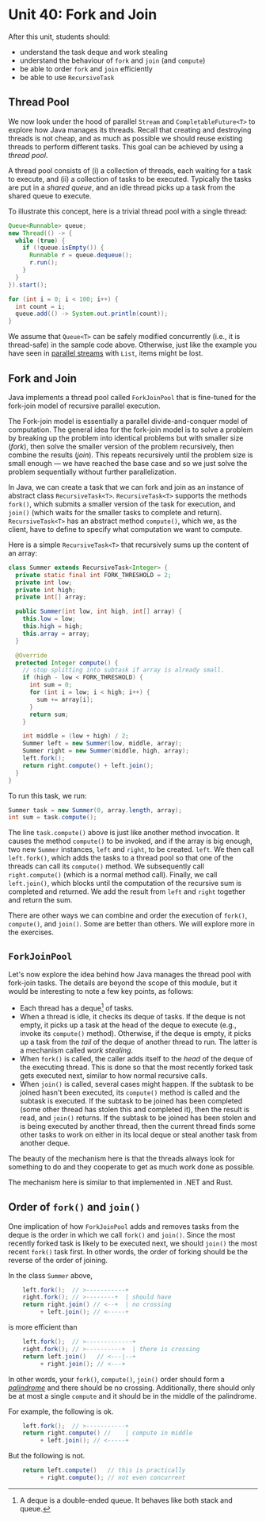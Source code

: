 # Unit 40: Fork and Join

After this unit, students should:

- understand the task deque and work stealing
- understand the behaviour of `fork` and `join` (and `compute`)
- be able to order `fork` and `join` efficiently
- be able to use `RecursiveTask`

## Thread Pool

We now look under the hood of parallel `Stream` and `CompletableFuture<T>` to explore how Java manages its threads.  Recall that creating and destroying threads is not cheap, and as much as possible we should reuse existing threads to perform different tasks.  This goal can be achieved by using a _thread pool_. 

A thread pool consists of (i) a collection of threads, each waiting for a task to execute, and (ii) a collection of tasks to be executed.  Typically the tasks are put in a _shared queue_, and an idle thread picks up a task from the shared queue to execute.

To illustrate this concept, here is a trivial thread pool with a single thread:

```Java
Queue<Runnable> queue;
new Thread(() -> {
  while (true) {
	if (!queue.isEmpty()) {
	  Runnable r = queue.dequeue();
	  r.run();
    }
  }
}).start();

for (int i = 0; i < 100; i++) {
  int count = i;
  queue.add(() -> System.out.println(count));
}
```

We assume that `Queue<T>` can be safely modified concurrently (i.e., it is thread-safe) in the sample code above.  Otherwise, just like the example you have seen in [parallel streams](37-parallel.md) with `List`, items might be lost.

## Fork and Join

Java implements a thread pool called `ForkJoinPool` that is fine-tuned for the fork-join model of recursive parallel execution.  

The Fork-join model is essentially a parallel divide-and-conquer model of computation.  The general idea for the fork-join model is to solve a problem by breaking up the problem into identical problems but with smaller size (_fork_), then solve the smaller version of the problem recursively, then combine the results (_join_).   This repeats recursively until the problem size is small enough &mdash; we have reached the base case and so we just solve the problem sequentially without further parallelization.

In Java, we can create a task that we can fork and join as an instance of abstract class `RecursiveTask<T>`.  `RecursiveTask<T>` supports the methods `fork()`, which submits a smaller version of the task for execution, and `join()` (which waits for the smaller tasks to complete and return).   `RecursiveTask<T>` has an abstract method `compute()`, which we, as the client, have to define to specify what computation we want to compute.

Here is a simple `RecursiveTask<T>` that recursively sums up the content of an array:
```Java
class Summer extends RecursiveTask<Integer> {
  private static final int FORK_THRESHOLD = 2;
  private int low;
  private int high;
  private int[] array;

  public Summer(int low, int high, int[] array) {
    this.low = low;
    this.high = high;
    this.array = array;
  }

  @Override
  protected Integer compute() {
    // stop splitting into subtask if array is already small.
    if (high - low < FORK_THRESHOLD) {
      int sum = 0;
      for (int i = low; i < high; i++) {
        sum += array[i];
      }
      return sum;
    }

    int middle = (low + high) / 2;
    Summer left = new Summer(low, middle, array);
    Summer right = new Summer(middle, high, array);
    left.fork();
    return right.compute() + left.join();
  }
}
```

To run this task, we run:
```Java
Summer task = new Summer(0, array.length, array);
int sum = task.compute();
```

The line `task.compute()` above is just like another method invocation.  It causes the method `compute()` to be invoked, and if the array is big enough, two new `Summer` instances, `left` and `right`, to be created.  `left`.  We then call `left.fork()`, which adds the tasks to a thread pool so that one of the threads can call its `compute()` method.  We subsequently call `right.compute()` (which is a normal method call).  Finally, we call `left.join()`, which blocks until the computation of the recursive sum is completed and returned.  We add the result from `left` and `right` together and return the sum.

There are other ways we can combine and order the execution of `fork()`, `compute()`, and `join()`.  Some are better than others.  We will explore more in the exercises.

## `ForkJoinPool`

Let's now explore the idea behind how Java manages the thread pool with fork-join tasks.  The details are beyond the scope of this module, but it would be interesting to note a few key points, as follows:

- Each thread has a deque[^1] of tasks.  
- When a thread is idle, it checks its deque of tasks.  If the deque is not empty, it picks up a task at the head of the deque to execute (e.g., invoke its `compute()` method).  Otherwise, if the deque is empty, it picks up a task from the _tail_ of the deque of another thread to run.  The latter is a mechanism called _work stealing_.
- When `fork()` is called, the caller adds itself to the _head_ of the deque of the executing thread.  This is done so that the most recently forked task gets executed next, similar to how normal recursive calls.
- When `join()` is called, several cases might happen.  If the subtask to be joined hasn't been executed, its `compute()` method is called and the subtask is executed.  If the subtask to be joined has been completed (some other thread has stolen this and completed it), then the result is read, and `join()` returns.  If the subtask to be joined has been stolen and is being executed by another thread, then the current thread finds some other tasks to work on either in its local deque or steal another task from another deque.

[^1]: A deque is a double-ended queue.  It behaves like both stack and queue.

The beauty of the mechanism here is that the threads always look for something to do and they cooperate to get as much work done as possible.

The mechanism here is similar to that implemented in .NET and Rust.

## Order of `fork()` and `join()`

One implication of how `ForkJoinPool` adds and removes tasks from the deque is the order in which we call `fork()` and `join()`.  Since the most recently forked task is likely to be executed next, we should `join()` the most recent `fork()` task first.  In other words, the order of forking should be the reverse of the order of joining.

In the class `Summer` above,
```java
    left.fork();  // >-----------+
    right.fork(); // >--------+  | should have
    return right.join() // <--+  | no crossing
         + left.join(); // <-----+
```

is more efficient than
```java
    left.fork();  // >-------------+
    right.fork(); // >----------+  | there is crossing
    return left.join()   // <---|--+
         + right.join(); // <---+
```

In other words, your `fork()`, `compute()`, `join()` order should form a [_palindrome_](https://en.wikipedia.org/wiki/Palindrome) and there should be no crossing.  Additionally, there should only be at most a single `compute` and it should be in the middle of the palindrome.

For example, the following is ok.
```java
    left.fork();  // >-----------+
    return right.compute() //    | compute in middle
         + left.join(); // <-----+
```

But the following is not.
```java
    return left.compute()   // this is practically
         + right.compute(); // not even concurrent
```